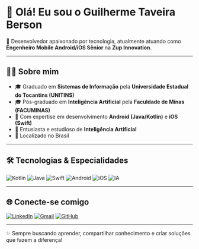 # 👋 Olá! Eu sou o Guilherme Taveira Berson

🎯 Desenvolvedor apaixonado por tecnologia, atualmente atuando como **Engenheiro Mobile Android/iOS Sênior** na **Zup Innovation**.

---

## 👨‍💻 Sobre mim

- 🎓 Graduado em **Sistemas de Informação** pela **Universidade Estadual do Tocantins (UNITINS)**
- 🎓 Pós-graduado em **Inteligência Artificial** pela **Faculdade de Minas (FACUMINAS)**
- 🚀 Com expertise em desenvolvimento **Android (Java/Kotlin)** e **iOS (Swift)**
- 🤖 Entusiasta e estudioso de **Inteligência Artificial**
- 📍 Localizado no Brasil

---

## 🛠️ Tecnologias & Especialidades

![Kotlin](https://img.shields.io/badge/Kotlin-7F52FF?style=for-the-badge&logo=kotlin&logoColor=white)
![Java](https://img.shields.io/badge/Java-007396?style=for-the-badge&logo=java&logoColor=white)
![Swift](https://img.shields.io/badge/Swift-FA7343?style=for-the-badge&logo=swift&logoColor=white)
![Android](https://img.shields.io/badge/Android-3DDC84?style=for-the-badge&logo=android&logoColor=white)
![iOS](https://img.shields.io/badge/iOS-000000?style=for-the-badge&logo=apple&logoColor=white)
![IA](https://img.shields.io/badge/Inteligência_Artificial-6E40C9?style=for-the-badge&logo=ai&logoColor=white)

---

## 🌐 Conecte-se comigo

[![LinkedIn](https://img.shields.io/badge/LinkedIn-0A66C2?style=for-the-badge&logo=linkedin&logoColor=white)](https://www.linkedin.com/in/guilhermeberson)
[![Gmail](https://img.shields.io/badge/Gmail-D14836?style=for-the-badge&logo=gmail&logoColor=white)](mailto:guilhermeberson001@gmail.com)
[![GitHub](https://img.shields.io/badge/GitHub-181717?style=for-the-badge&logo=github&logoColor=white)](https://github.com/bersoncrios)

---

✨ Sempre buscando aprender, compartilhar conhecimento e criar soluções que fazem a diferença!
